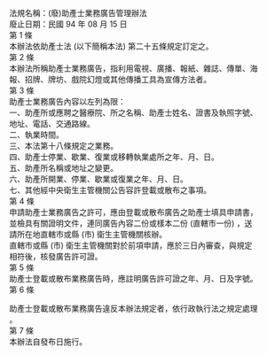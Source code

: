 法規名稱：(廢)助產士業務廣告管理辦法  
廢止日期：民國 94 年 08 月 15 日  
第 1 條  
本辦法依助產士法 (以下簡稱本法) 第二十五條規定訂定之。  
第 2 條  
本辦法所稱助產士業務廣告，指利用電視、廣播、報紙、雜誌、傳單、海  
報、招牌、牌坊、戲院幻燈或其他傳播工具為宣傳方法者。  
第 3 條  
助產士業務廣告內容以左列為限：  
一、助產所或應聘之醫療院、所之名稱、助產士姓名、證書及執照字號、  
地址、電話、交通路線。  
二、執業時間。  
三、本法第十八條規定之業務。  
四、助產士停業、歇業、復業或移轉執業處所之年、月、日。  
五、助產所名稱或地址之變更。  
六、助產所開業、停業、歇業或復業之年、月、日。  
七、其他經中央衛生主管機關公告容許登載或散布之事項。  
第 4 條  
申請助產士業務廣告之許可，應由登載或散布廣告之助產士填具申請書，  
並檢具有關證明文件，連同廣告內容二份或樣本二份 (直轄市一份) ，送  
請所在地直轄市或縣 (市) 衛生主管機關核辦。  
直轄市或縣 (市) 衛生主管機關對於前項申請，應於三日內審查，與規定  
相符後，核發廣告許可證。  
第 5 條  
助產士登載或散布業務廣告時，應註明廣告許可證之年、月、日及字號。  
第 6 條  


助產士登載或散布業務廣告違反本辦法規定者，依行政執行法之規定處理  
。  
第 7 條  
本辦法自發布日施行。  


